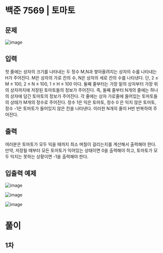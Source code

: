 # 백준 7569 | 토마토
## 문제
![image](https://user-images.githubusercontent.com/62331803/98467857-064b6d80-221b-11eb-862a-67c005155546.png)

## 입력
첫 줄에는 상자의 크기를 나타내는 두 정수 M,N과 쌓아올려지는 상자의 수를 나타내는 H가 주어진다. M은 상자의 가로 칸의 수, N은 상자의 세로 칸의 수를 나타낸다. 단, 2 ≤ M ≤ 100, 2 ≤ N ≤ 100, 1 ≤ H ≤ 100 이다. 둘째 줄부터는 가장 밑의 상자부터 가장 위의 상자까지에 저장된 토마토들의 정보가 주어진다. 즉, 둘째 줄부터 N개의 줄에는 하나의 상자에 담긴 토마토의 정보가 주어진다. 각 줄에는 상자 가로줄에 들어있는 토마토들의 상태가 M개의 정수로 주어진다. 정수 1은 익은 토마토, 정수 0 은 익지 않은 토마토, 정수 -1은 토마토가 들어있지 않은 칸을 나타낸다. 이러한 N개의 줄이 H번 반복하여 주어진다.

## 출력
여러분은 토마토가 모두 익을 때까지 최소 며칠이 걸리는지를 계산해서 출력해야 한다. 만약, 저장될 때부터 모든 토마토가 익어있는 상태이면 0을 출력해야 하고, 토마토가 모두 익지는 못하는 상황이면 -1을 출력해야 한다.


## 입출력 예제
![image](https://user-images.githubusercontent.com/62331803/98467875-21b67880-221b-11eb-8d3c-d29f72b9824d.png)
<br>

![image](https://user-images.githubusercontent.com/62331803/98467885-2e3ad100-221b-11eb-95f5-e818dea77c3c.png)
<br>

![image](https://user-images.githubusercontent.com/62331803/98467888-3561df00-221b-11eb-98f0-8cdb8a80ee46.png)
<br>

# 풀이
## 1차 
